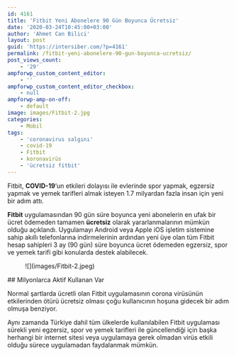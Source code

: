 ```yaml
---
id: 4161
title: 'Fitbit Yeni Abonelere 90 Gün Boyunca Ücretsiz'
date: '2020-03-24T10:45:00+03:00'
author: 'Ahmet Can Bilici'
layout: post
guid: 'https://intersiber.com/?p=4161'
permalink: /fitbit-yeni-abonelere-90-gun-boyunca-ucretsiz/
post_views_count:
    - '29'
ampforwp_custom_content_editor:
    - ''
ampforwp_custom_content_editor_checkbox:
    - null
ampforwp-amp-on-off:
    - default
image: images/Fitbit-2.jpg
categories:
    - Mobil
tags:
    - 'coronavirus salgını'
    - covid-19
    - Fitbit
    - koronavirüs
    - 'ücretsiz fitbit'
---
```


Fitbit, **COVID-19**‘un etkileri dolayısı ile evlerinde spor yapmak, egzersiz yapmak ve yemek tarifleri almak isteyen 1.7 milyardan fazla insan için yeni bir adım attı.

**Fitbit** uygulamasından 90 gün süre boyunca yeni abonelerin en ufak bir ücret ödemeden tamamen **ücretsiz** olarak yararlanmalarının mümkün olduğu açıklandı. Uygulamayı Android veya Apple iOS işletim sistemine sahip akıllı telefonlarına indirmelerinin ardından yeni üye olan tüm Fitbit hesap sahipleri 3 ay (90 gün) süre boyunca ücret ödemeden egzersiz, spor ve yemek tarifi gibi konularda destek alabilecek.

<figure class="wp-block-image size-full">![](images/Fitbit-2.jpeg)</figure>## Milyonlarca Aktif Kullanan Var

Normal şartlarda ücretli olan Fitbit uygulamasının corona virüsünün etkilerinden ötürü ücretsiz olması çoğu kullanıcının hoşuna gidecek bir adım olmuşa benziyor.

Aynı zamanda Türkiye dahil tüm ülkelerde kullanılabilen Fitbit uygulaması sürekli yeni egzersiz, spor ve yemek tarifleri ile güncellendiği için başka herhangi bir internet sitesi veya uygulamaya gerek olmadan virüs etkili olduğu sürece uygulamadan faydalanmak mümkün.